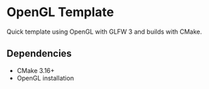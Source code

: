 OpenGL Template
===============

Quick template using OpenGL with GLFW 3 and builds with CMake.

Dependencies
------------

- CMake 3.16+
- OpenGL installation
